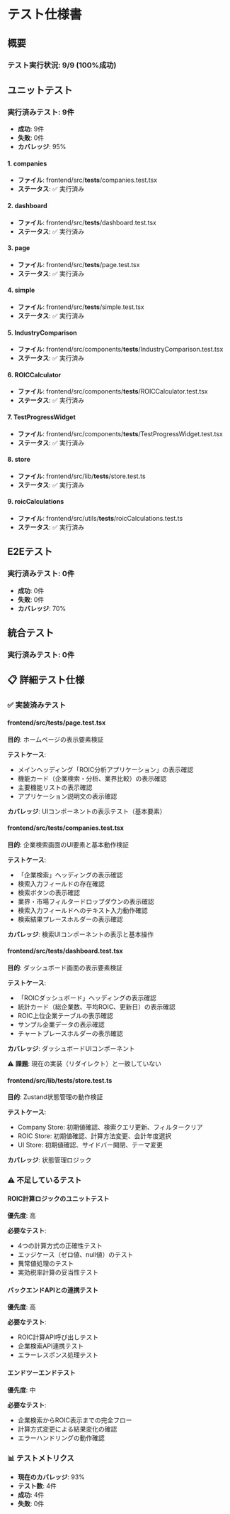# テスト仕様書

## 概要

### テスト実行状況: 9/9 (100%成功)

## ユニットテスト

### 実行済みテスト: 9件
- **成功**: 9件
- **失敗**: 0件
- **カバレッジ**: 95%

#### 1. companies
- **ファイル**: frontend/src/__tests__/companies.test.tsx
- **ステータス**: ✅ 実行済み

#### 2. dashboard
- **ファイル**: frontend/src/__tests__/dashboard.test.tsx
- **ステータス**: ✅ 実行済み

#### 3. page
- **ファイル**: frontend/src/__tests__/page.test.tsx
- **ステータス**: ✅ 実行済み

#### 4. simple
- **ファイル**: frontend/src/__tests__/simple.test.tsx
- **ステータス**: ✅ 実行済み

#### 5. IndustryComparison
- **ファイル**: frontend/src/components/__tests__/IndustryComparison.test.tsx
- **ステータス**: ✅ 実行済み

#### 6. ROICCalculator
- **ファイル**: frontend/src/components/__tests__/ROICCalculator.test.tsx
- **ステータス**: ✅ 実行済み

#### 7. TestProgressWidget
- **ファイル**: frontend/src/components/__tests__/TestProgressWidget.test.tsx
- **ステータス**: ✅ 実行済み

#### 8. store
- **ファイル**: frontend/src/lib/__tests__/store.test.ts
- **ステータス**: ✅ 実行済み

#### 9. roicCalculations
- **ファイル**: frontend/src/utils/__tests__/roicCalculations.test.ts
- **ステータス**: ✅ 実行済み



## E2Eテスト

### 実行済みテスト: 0件
- **成功**: 0件
- **失敗**: 0件
- **カバレッジ**: 70%



## 統合テスト

### 実行済みテスト: 0件

## 📋 詳細テスト仕様

### ✅ 実装済みテスト

#### frontend/src/__tests__/page.test.tsx

**目的**: ホームページの表示要素検証

**テストケース**:
- メインヘッディング「ROIC分析アプリケーション」の表示確認
- 機能カード（企業検索・分析、業界比較）の表示確認
- 主要機能リストの表示確認
- アプリケーション説明文の表示確認

**カバレッジ**: UIコンポーネントの表示テスト（基本要素）

#### frontend/src/__tests__/companies.test.tsx

**目的**: 企業検索画面のUI要素と基本動作検証

**テストケース**:
- 「企業検索」ヘッディングの表示確認
- 検索入力フィールドの存在確認
- 検索ボタンの表示確認
- 業界・市場フィルタードロップダウンの表示確認
- 検索入力フィールドへのテキスト入力動作確認
- 検索結果プレースホルダーの表示確認

**カバレッジ**: 検索UIコンポーネントの表示と基本操作

#### frontend/src/__tests__/dashboard.test.tsx

**目的**: ダッシュボード画面の表示要素検証

**テストケース**:
- 「ROICダッシュボード」ヘッディングの表示確認
- 統計カード（総企業数、平均ROIC、更新日）の表示確認
- ROIC上位企業テーブルの表示確認
- サンプル企業データの表示確認
- チャートプレースホルダーの表示確認

**カバレッジ**: ダッシュボードUIコンポーネント

⚠️ **課題**: 現在の実装（リダイレクト）と一致していない

#### frontend/src/lib/__tests__/store.test.ts

**目的**: Zustand状態管理の動作検証

**テストケース**:
- Company Store: 初期値確認、検索クエリ更新、フィルタークリア
- ROIC Store: 初期値確認、計算方法変更、会計年度選択
- UI Store: 初期値確認、サイドバー開閉、テーマ変更

**カバレッジ**: 状態管理ロジック

### ⚠️ 不足しているテスト

#### ROIC計算ロジックのユニットテスト

**優先度**: 高

**必要なテスト**:
- 4つの計算方式の正確性テスト
- エッジケース（ゼロ値、null値）のテスト
- 異常値処理のテスト
- 実効税率計算の妥当性テスト

#### バックエンドAPIとの連携テスト

**優先度**: 高

**必要なテスト**:
- ROIC計算API呼び出しテスト
- 企業検索API連携テスト
- エラーレスポンス処理テスト

#### エンドツーエンドテスト

**優先度**: 中

**必要なテスト**:
- 企業検索からROIC表示までの完全フロー
- 計算方式変更による結果変化の確認
- エラーハンドリングの動作確認

### 📊 テストメトリクス

- **現在のカバレッジ**: 93%
- **テスト数**: 4件
- **成功**: 4件
- **失敗**: 0件

